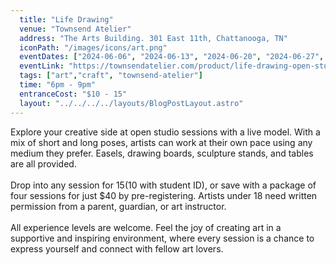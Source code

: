 ```yaml
---
  title: "Life Drawing"
  venue: "Townsend Atelier"
  address: "The Arts Building. 301 East 11th, Chattanooga, TN"
  iconPath: "/images/icons/art.png"
  eventDates: ["2024-06-06", "2024-06-13", "2024-06-20", "2024-06-27", "2024-07-04", "2024-07-11", "2024-07-18", "2024-07-25", "2024-08-01", "2024-08-08", "2024-08-15", "2024-08-22", "2024-08-29", "2024-09-05", "2024-09-12", "2024-09-19", "2024-09-26"]
  eventLink: "https://townsendatelier.com/product/life-drawing-open-studio/"
  tags: ["art","craft", "townsend-atelier"]
  time: "6pm - 9pm"
  entranceCost: "$10 - 15"
  layout: "../../../../layouts/BlogPostLayout.astro"
---
```


Explore your creative side at open studio sessions with a live model. With a mix of short and long poses, artists can work at their own pace using any medium they prefer. Easels, drawing boards, sculpture stands, and tables are all provided.
<br><br>
Drop into any session for $15 ($10 with student ID), or save with a package of four sessions for just $40 by pre-registering. Artists under 18 need written permission from a parent, guardian, or art instructor.
<br><br>
All experience levels are welcome. Feel the joy of creating art in a supportive and inspiring environment, where every session is a chance to express yourself and connect with fellow art lovers.
